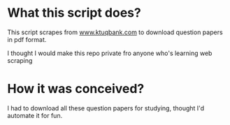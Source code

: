 # What this script does?
This script scrapes from www.ktuqbank.com to download question papers in pdf format.

I thought I would make this repo private fro anyone who's learning web scraping

# How it was conceived?
I had to download all these question papers for studying, thought I'd automate it for fun.